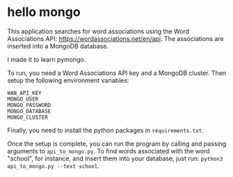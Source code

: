 # hello mongo
This application searches for word associations using the Word Associations API:
https://wordassociations.net/en/api.
The associations are inserted into a MongoDB database.

I made it to learn pymongo.

To run, you need a Word Associations API key and a MongoDB cluster. Then setup the following environment variables:
```shell
WAN_API_KEY
MONGO_USER
MONGO_PASSWORD
MONGO_DATABASE
MONGO_CLUSTER
```
Finally, you need to install the python packages in ```requirements.txt```.

Once the setup is complete, you can run the program by calling and passing arguments to ```api_to_mongo.py```.
To find words associated with the word "school", for instance, and insert them into your database, just run:
```python3 api_to_mongo.py --text school```.
